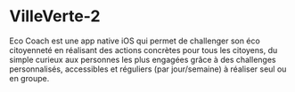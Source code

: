 # VilleVerte-2

Eco Coach est une app native iOS qui permet de challenger son éco citoyenneté en réalisant des actions concrètes pour tous les citoyens,
du simple curieux aux personnes les plus engagées grâce à des challenges personnalisés,
accessibles et réguliers (par jour/semaine) à réaliser seul ou en groupe.
